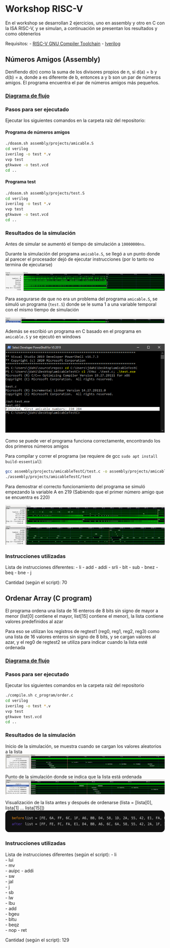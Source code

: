 # Workshop RISC-V

En el workshop se desarrollan 2 ejercicios, uno en assembly y otro en C con la ISA RISC-V, y se simulan, a continuación se presentan los resultados y como obtenerlos

Requisitos:
    - [RISC-V GNU Compiler Toolchain](https://github.com/riscv-collab/riscv-gnu-toolchain)
    - [Iverilog](https://iverilog.fandom.com/wiki/Installation_Guide)

## Números Amigos (Assembly)

Denifiendo d(n) como la suma de los divisores propios de n, si d(a) = b y d(b) = a, donde a es diferente de b, entonces a y b son un par de números amigos. El programa encuentra el par de números amigos más pequeños.

### [Diagrama de flujo](res/amicableFlowchart.pdf) 

### Pasos para ser ejecutado

Ejecutar los siguientes comandos en la carpeta raíz del repositorio:

#### Programa de números amigos

```bash
./doasm.sh assembly/projects/amicable.S
cd verilog
iverilog -o test *.v
vvp test
gtkwave -o test.vcd
cd ..
```
#### Programa test

```bash
./doasm.sh assembly/projects/test.S
cd verilog
iverilog -o test *.v
vvp test
gtkwave -o test.vcd
cd ..
```

### Resultados de la simulación

Antes de simular se aumentó el tiempo de simulación a `10000000ns`. 

Durante la simulación del programa `amicable.S`, se llegó a un punto donde al parecer el procesador dejó de ejecutar instrucciones (por lo tanto no termina de ejecutarse)

![Amicables empezando en 0](res/amicables0.png)

Para asegurarse de que no era un problema del programa `amicable.S`, se simuló un programa (`test.S`) donde se le suma 1 a una variable temporal con el mismo tiempo de simulación

![Demo](res/demoProcessorStop.png)

Además se escribió un programa en C basado en el programa en `amicable.S` y se ejecutó en windows

![Amicables en C](res/amicableInCdemo.png)

Como se puede ver el programa funciona correctamente, encontrando los dos primeros números amigos

Para compilar y correr el programa (se requiere de gcc `sudo apt install build-essential`):

```bash
gcc assembly/projects/amicableTestC/test.c -o assembly/projects/amicableTestC/test
./assembly/projects/amicableTestC/test
```

Para demostrar el correcto funcionamiento del programa se simuló empezando la variable A en 219 (Sabiendo que el primer número amigo que se encuentra es 220)

![Resultado completo](res/finalAmicable220.png)
![Resultado final](res/inicioAmicable220.png)

### Instrucciones utilizadas

Lista de instrucciones diferentes:
    - li
    - add
    - addi
    - srli
    - blt
    - sub
    - bnez
    - beq
    - bne
    - j

Cantidad (según el script): 70

## Ordenar Array (C program)

El programa ordena una lista de 16 enteros de 8 bits sin signo de mayor a menor (list[0] contiene el mayor, list[15] contiene el menor), la lista contiene valores predefinidos al azar

Para eso se utilizan los registros de regtest1 (reg0, reg1, reg2, reg3) como una lista de 16 valores enteros sin signo de 8 bits, y se cargan valores al azar, y el reg0 de regtest2 se utiliza para indicar cuando la lista esté ordenada

### [Diagrama de flujo](res/orderFlowchart.pdf) 

### Pasos para ser ejecutado

Ejecutar los siguientes comandos en la carpeta raíz del repositorio

```bash
./compile.sh c_program/order.c
cd verilog
iverilog -o test *.v
vvp test
gtkwave test.vcd
cd ..
```

### Resultados de la simulación

Inicio de la simulación, se muestra cuando se cargan los valores aleatorios a la lista
![Inicio Simulación](res/inicioOrder.png)

Punto de la simulación donde se indica que la lista está ordenada
![Final Simulación](res/finalOrder.png)

Visualización de la lista antes y después de ordenarse (lista = [lista[0], lista[1] ... lista[15]])
![Lista Antes y Después](res/orderResults.svg)

### Instrucciones utilizadas

Lista de instrucciones diferentes (según el script):
    - li    
    - lui   
    - mv    
    - auipc 
    - addi  
    - sw    
    - jal   
    - j     
    - sb    
    - lw    
    - lbu   
    - add   
    - bgeu  
    - bltu  
    - beqz  
    - nop
    - ret

Cantidad (según el script): 129